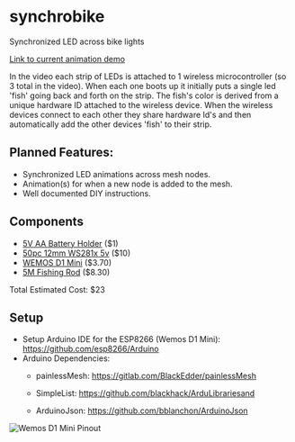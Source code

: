 # synchrobike
Synchronized LED across bike lights

[Link to current animation demo](https://imgur.com/a/bO6bh)

In the video each strip of LEDs is attached to 1 wireless microcontroller (so 3 total in the video). When each one boots up it initially puts a single led 'fish' going back and forth on the strip. The fish's color is derived from a unique hardware ID attached to the wireless device. When the wireless devices connect to each other they share hardware Id's and then automatically add the other devices 'fish' to their strip. 

## Planned Features:
* Synchronized LED animations across mesh nodes.
* Animation(s) for when a new node is added to the mesh.
* Well documented DIY instructions.

## Components
* [5V AA Battery Holder](https://www.aliexpress.com/item/Plastic-On-Off-Switch-4-x-1-5V-AA-Battery-Case-Holder-w-Cap-Black/32791164112.html?spm=2114.search0104.3.100.25bd57e7QmYioq&ws_ab_test=searchweb0_0,searchweb201602_3_10065_10344_10130_10068_10324_10342_10547_10325_10343_10546_10340_10548_10341_10545_10084_10617_10083_10616_10618_10615_10307_10313_10059_10534_100031_10103_441_10624_442_10623_10622_10621_10620_10142,searchweb201603_1,ppcSwitch_4&algo_expid=12c610c0-542a-4a46-a529-61155310b292-14&algo_pvid=12c610c0-542a-4a46-a529-61155310b292&priceBeautifyAB=2) ($1)
* [50pc 12mm WS281x 5v](https://www.aliexpress.com/item/50-Pcs-string-12mm-WS2811-2811-IC-RGB-LED-Pixels-Module-String-Light-Black-Wire-cable/1854864234.html?spm=2114.search0104.3.2.6a988a44u9URvr&ws_ab_test=searchweb0_0,searchweb201602_3_10065_10344_10130_10068_10324_10342_10547_10325_10343_10546_10340_10548_10341_10545_10084_10617_10083_10616_10618_10615_10307_10313_10059_10534_100031_10103_441_10624_442_10623_10622_10621_10620_10142,searchweb201603_1,ppcSwitch_4&algo_expid=81ef6b16-d8b9-4240-9a2a-7512ddce5816-0&algo_pvid=81ef6b16-d8b9-4240-9a2a-7512ddce5816&priceBeautifyAB=2) ($10)
* [WEMOS D1 Mini](https://wiki.wemos.cc/products:d1:d1_mini) ($3.70)
* [5M Fishing Rod](https://www.aliexpress.com/item/AZJ-Brand-Wholesale-2-1-7-2M-Stream-Fishing-Rod-Glass-Fiber-Telescopic-Fishing-Rod-Ultra/32794897069.html) ($8.30)


Total Estimated Cost: $23

## Setup
* Setup Arduino IDE for the ESP8266 (Wemos D1 Mini):  https://github.com/esp8266/Arduino
* Arduino Dependencies:
   * painlessMesh: https://gitlab.com/BlackEdder/painlessMesh
   
   * SimpleList: https://github.com/blackhack/ArduLibrariesand 

   * ArduinoJson: https://github.com/bblanchon/ArduinoJson 

![Wemos D1 Mini Pinout](https://www.projetsdiy.fr/wp-content/uploads/2016/05/esp8266-wemos-d1-mini-gpio-pins.jpg)
